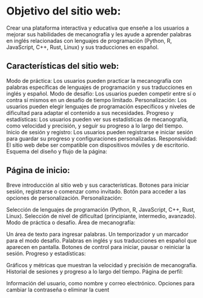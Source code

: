 # Objetivo del sitio web:
Crear una plataforma interactiva y educativa que enseñe a los usuarios a mejorar sus habilidades de mecanografía y les ayude a aprender palabras en inglés relacionadas con lenguajes de programación (Python, R, JavaScript, C++, Rust, Linux) y sus traducciones en español.

## Características del sitio web:

Modo de práctica: Los usuarios pueden practicar la mecanografía con palabras específicas de lenguajes de programación y sus traducciones en inglés y español.
Modo de desafío: Los usuarios pueden competir entre sí o contra sí mismos en un desafío de tiempo limitado.
Personalización: Los usuarios pueden elegir lenguajes de programación específicos y niveles de dificultad para adaptar el contenido a sus necesidades.
Progreso y estadísticas: Los usuarios pueden ver sus estadísticas de mecanografía, como velocidad y precisión, y seguir su progreso a lo largo del tiempo.
Inicio de sesión y registro: Los usuarios pueden registrarse e iniciar sesión para guardar su progreso y configuraciones personalizadas.
Responsividad: El sitio web debe ser compatible con dispositivos móviles y de escritorio.
Esquema del diseño y flujo de la página:

## Página de inicio:

Breve introducción al sitio web y sus características.
Botones para iniciar sesión, registrarse o comenzar como invitado.
Botón para acceder a las opciones de personalización.
Personalización:

Selección de lenguajes de programación (Python, R, JavaScript, C++, Rust, Linux).
Selección de nivel de dificultad (principiante, intermedio, avanzado).
Modo de práctica o desafío.
Área de mecanografía:

Un área de texto para ingresar palabras.
Un temporizador y un marcador para el modo desafío.
Palabras en inglés y sus traducciones en español que aparecen en pantalla.
Botones de control para iniciar, pausar o reiniciar la sesión.
Progreso y estadísticas:

Gráficos y métricas que muestran la velocidad y precisión de mecanografía.
Historial de sesiones y progreso a lo largo del tiempo.
Página de perfil:

Información del usuario, como nombre y correo electrónico.
Opciones para cambiar la contraseña o eliminar la cuent
